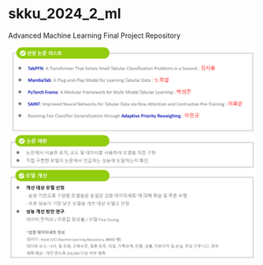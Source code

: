 # skku_2024_2_ml
Advanced Machine Learning Final Project Repository

![alt text](readme_image/image-1.png)
![alt text](readme_image/image.png)
